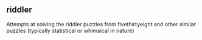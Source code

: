 riddler
-------

Attempts at solving the riddler puzzles from fivethirtyeight
and other similar puzzles (typically statistical or whimsical in nature)
